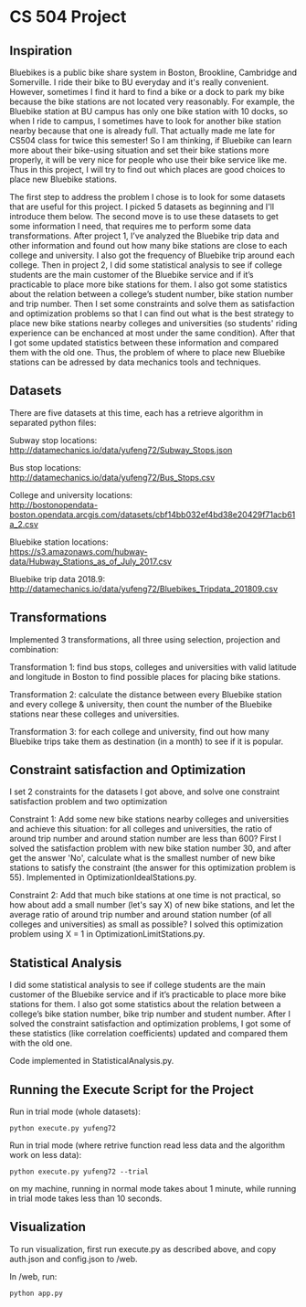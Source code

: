 <h1>CS 504 Project</h1>

<h2>Inspiration</h2>

Bluebikes is a public bike share system in Boston, Brookline, Cambridge and Somerville. I ride their bike to BU everyday and it's really convenient. However, sometimes I find it hard to find a bike or a dock to park my bike because the bike stations are not located very reasonably. For example, the Bluebike station at BU campus has only one bike station with 10 docks, so when I ride to campus, I sometimes have to look for another bike station nearby because that one is already full. That actually made me late for CS504 class for twice this semester! So I am thinking, if Bluebike can learn more about their bike-using situation and set their bike stations more properly, it will be very nice for people who use their bike service like me. Thus in this project, I will try to find out which places are good choices to place new Bluebike stations.

The first step to address the problem I chose is to look for some datasets that are useful for this project. I picked 5 datasets as beginning and I'll introduce them below. The second move is to use these datasets to get some information I need, that requires me to perform some data transformations. After project 1, I’ve analyzed the Bluebike trip data and other information and found out how many bike stations are close to each college and university. I also got the frequency of Bluebike trip around each college. Then in project 2, I did some statistical analysis to see if college students are the main customer of the Bluebike service and if it’s practicable to place more bike stations for them. I also got some statistics about the relation between a college’s student number, bike station number and trip number. Then I set some constraints and solve them as satisfaction and optimization problems so that I can find out what is the best strategy to place new bike stations nearby colleges and universities (so students' riding experience can be enchanced at most under the same condition). After that I got some updated statistics between these information and compared them with the old one. Thus, the problem of where to place new Bluebike stations can be adressed by data mechanics tools and techniques.



<h2>Datasets</h2>
There are five datasets at this time, each has a retrieve algorithm in separated python files:

Subway stop locations:<br>
http://datamechanics.io/data/yufeng72/Subway_Stops.json

Bus stop locations:<br>
http://datamechanics.io/data/yufeng72/Bus_Stops.csv

College and university locations:<br>
http://bostonopendata-boston.opendata.arcgis.com/datasets/cbf14bb032ef4bd38e20429f71acb61a_2.csv

Bluebike station locations:<br>
https://s3.amazonaws.com/hubway-data/Hubway_Stations_as_of_July_2017.csv

Bluebike trip data 2018.9:<br>
http://datamechanics.io/data/yufeng72/Bluebikes_Tripdata_201809.csv



<h2>Transformations</h2>

Implemented 3 transformations, all three using selection, projection and combination:

Transformation 1: find bus stops, colleges and universities with valid latitude and longitude in Boston to find possible places for placing bike stations.

Transformation 2: calculate the distance between every Bluebike station and every college & university, then count the number of the Bluebike stations near these colleges and universities.

Transformation 3: for each college and university, find out how many Bluebike trips take them as destination (in a month) to see if it is popular.



<h2>Constraint satisfaction and Optimization</h2>

I set 2 constraints for the datasets I got above, and solve one constraint satisfaction problem and two optimization

Constraint 1: Add some new bike stations nearby colleges and universities and achieve this situation: for all colleges and universities, the ratio of around trip number and around station number are less than 600? First I solved the satisfaction problem with new bike station number 30, and after get the answer 'No', calculate what is the smallest number of new bike stations to satisfy the constraint (the answer for this optimization problem is 55). Implemented in OptimizationIdealStations.py.

Constraint 2: Add that much bike stations at one time is not practical, so how about add a small number (let's say X) of new bike stations, and let the average ratio of around trip number and around station number (of all colleges and universities) as small as possible? I solved this optimization problem using X = 1 in OptimizationLimitStations.py.



<h2>Statistical Analysis</h2>

I did some statistical analysis to see if college students are the main customer of the Bluebike service and if it’s practicable to place more bike stations for them. I also got some statistics about the relation between a college’s bike station number, bike trip number and student number. After I solved the constraint satisfaction and optimization problems, I got some of these statistics (like correlation coefficients) updated and compared them with the old one.

Code implemented in StatisticalAnalysis.py.



<h2>Running the Execute Script for the Project</h2>

Run in trial mode (whole datasets):
```
python execute.py yufeng72
```
Run in trial mode (where retrive function read less data and the algorithm work on less data):
```
python execute.py yufeng72 --trial
```
on my machine, running in normal mode takes about 1 minute, while running in trial mode takes less than 10 seconds.



<h2>Visualization</h2>

To run visualization, first run execute.py as described above, and copy auth.json and config.json to /web.

In /web, run:
```
python app.py
```

